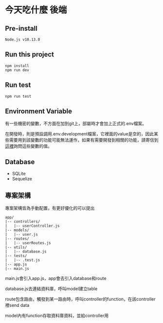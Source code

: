 # 今天吃什麼 後端

## Pre-install
```
Node.js v18.13.0
```

## Run this project

```
npm install
npm run dev
```

## Run test
```
npm run test
```


## Environment Variable
有一些機密的變數，不方面在加到git上，部屬時才會加上正式的.env檔案。

在開發時，則是預設調用.env.development檔案，它裡面的value是空的，因此某些需要用到該變數的功能可能無法運作，如果有需要開發到相關的功能，請寄信到[這裡](vigor01695@gmail.com)詢問這些變數的值。

## Database
- SQLite 
- Sequelize

## 專案架構
專案架構皆為手動配置，有更好優化的可以提出
```
app/
|-- controllers/
|   |-- userController.js
|-- models/
|   |-- user.js
|-- routes/
|   |-- userRoutes.js
|-- utils/
|   |-- database.js
|-- tests/
|   |-- .test.js
|-- app.js
|-- main.js
```
main.js會引入app.js，app會去引入database和route

database.js去連結資料庫，呼叫model建立table

route包含路由，觸發到某一路由時，呼叫controller的function，在該controller裡send data

model內有function存取資料庫資料，並給controller用 